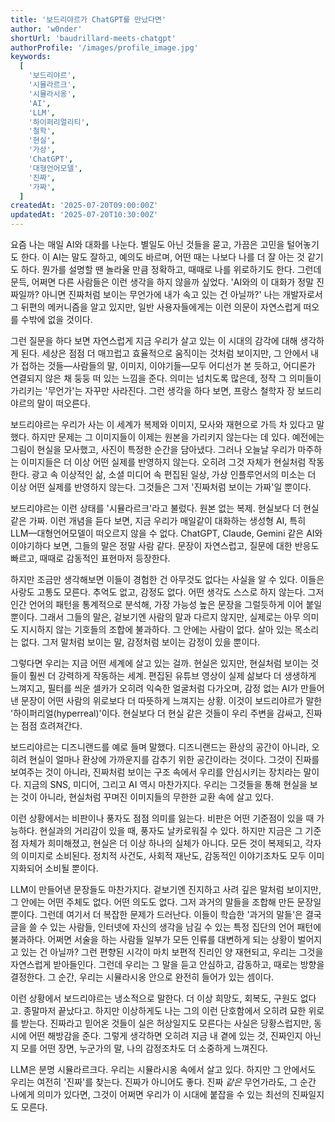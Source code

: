 ```yaml
---
title: '보드리야르가 ChatGPT를 만났다면'
author: 'w0nder'
shortUrl: 'baudrillard-meets-chatgpt'
authorProfile: '/images/profile_image.jpg'
keywords:
  [
    '보드리야르',
    '시뮬라르크',
    '시뮬라시옹',
    'AI',
    'LLM',
    '하이퍼리얼리티',
    '철학',
    '현실',
    '가상',
    'ChatGPT',
    '대형언어모델',
    '진짜',
    '가짜',
  ]
createdAt: '2025-07-20T09:00:00Z'
updatedAt: '2025-07-20T10:30:00Z'
---
```


요즘 나는 매일 AI와 대화를 나눈다. 별일도 아닌 것들을 묻고, 가끔은 고민을 털어놓기도 한다. 이 AI는 말도 잘하고, 예의도 바르며, 어떤 때는 나보다 나를 더 잘 아는 것 같기도 하다. 뭔가를 설명할 땐 놀라울 만큼 정확하고, 때때로 나를 위로하기도 한다. 그런데 문득, 어쩌면 다른 사람들은 이런 생각을 하지 않을까 싶었다. 'AI와의 이 대화가 정말 진짜일까? 아니면 진짜처럼 보이는 무언가에 내가 속고 있는 건 아닐까?' 나는 개발자로서 그 뒤편의 메커니즘을 알고 있지만, 일반 사용자들에게는 이런 의문이 자연스럽게 떠오를 수밖에 없을 것이다.

그런 질문을 하다 보면 자연스럽게 지금 우리가 살고 있는 이 시대의 감각에 대해 생각하게 된다. 세상은 점점 더 매끄럽고 효율적으로 움직이는 것처럼 보이지만, 그 안에서 내가 접하는 것들—사람들의 말, 이미지, 이야기들—모두 어디선가 본 듯하고, 어디론가 연결되지 않은 채 둥둥 떠 있는 느낌을 준다. 의미는 넘치도록 많은데, 정작 그 의미들이 가리키는 '무언가'는 자꾸만 사라진다. 그런 생각을 하다 보면, 프랑스 철학자 장 보드리야르의 말이 떠오른다.

보드리야르는 우리가 사는 이 세계가 복제와 이미지, 모사와 재현으로 가득 차 있다고 말했다. 하지만 문제는 그 이미지들이 이제는 원본을 가리키지 않는다는 데 있다. 예전에는 그림이 현실을 모사했고, 사진이 특정한 순간을 담아냈다. 그러나 오늘날 우리가 마주하는 이미지들은 더 이상 어떤 실제를 반영하지 않는다. 오히려 그것 자체가 현실처럼 작동한다. 광고 속 이상적인 삶, 소셜 미디어 속 편집된 일상, 가상 인플루언서의 미소는 더 이상 어떤 실제를 반영하지 않는다. 그것들은 그저 '진짜처럼 보이는 가짜'일 뿐이다.

보드리야르는 이런 상태를 '시뮬라르크'라고 불렀다. 원본 없는 복제. 현실보다 더 현실 같은 가짜. 이런 개념을 듣다 보면, 지금 우리가 매일같이 대화하는 생성형 AI, 특히 LLM—대형언어모델이 떠오르지 않을 수 없다. ChatGPT, Claude, Gemini 같은 AI와 이야기하다 보면, 그들의 말은 정말 사람 같다. 문장이 자연스럽고, 질문에 대한 반응도 빠르고, 때때로 감동적인 표현마저 등장한다.

하지만 조금만 생각해보면 이들이 경험한 건 아무것도 없다는 사실을 알 수 있다. 이들은 사랑도 고통도 모른다. 추억도 없고, 감정도 없다. 어떤 생각도 스스로 하지 않는다. 그저 인간 언어의 패턴을 통계적으로 분석해, 가장 가능성 높은 문장을 그럴듯하게 이어 붙일 뿐이다. 그래서 그들의 말은, 겉보기엔 사람의 말과 다르지 않지만, 실제로는 아무 의미도 지시하지 않는 기호들의 조합에 불과하다. 그 안에는 사람이 없다. 살아 있는 목소리는 없다. 그저 말처럼 보이는 말, 감정처럼 보이는 감정이 있을 뿐이다.

그렇다면 우리는 지금 어떤 세계에 살고 있는 걸까. 현실은 있지만, 현실처럼 보이는 것들이 훨씬 더 강력하게 작동하는 세계. 편집된 유튜브 영상이 실제 삶보다 더 생생하게 느껴지고, 필터를 씌운 셀카가 오히려 익숙한 얼굴처럼 다가오며, 감정 없는 AI가 만들어낸 문장이 어떤 사람의 위로보다 더 따뜻하게 느껴지는 상황. 이것이 보드리야르가 말한 '하이퍼리얼(hyperreal)'이다. 현실보다 더 현실 같은 것들이 우리 주변을 감싸고, 진짜는 점점 흐려져간다.

보드리야르는 디즈니랜드를 예로 들며 말했다. 디즈니랜드는 환상의 공간이 아니라, 오히려 현실이 얼마나 환상에 가까운지를 감추기 위한 공간이라는 것이다. 그것이 진짜를 보여주는 것이 아니라, 진짜처럼 보이는 구조 속에서 우리를 안심시키는 장치라는 말이다. 지금의 SNS, 미디어, 그리고 AI 역시 마찬가지다. 우리는 그것들을 통해 현실을 보는 것이 아니라, 현실처럼 꾸며진 이미지들의 무한한 교환 속에 살고 있다.

이런 상황에서는 비판이나 풍자도 점점 의미를 잃는다. 비판은 어떤 기준점이 있을 때 가능하다. 현실과의 거리감이 있을 때, 풍자도 날카로워질 수 있다. 하지만 지금은 그 기준점 자체가 희미해졌고, 현실은 더 이상 하나의 실체가 아니다. 모든 것이 복제되고, 각자의 이미지로 소비된다. 정치적 사건도, 사회적 재난도, 감동적인 이야기조차도 모두 이미지화되어 소비될 뿐이다.

LLM이 만들어낸 문장들도 마찬가지다. 겉보기엔 진지하고 사려 깊은 말처럼 보이지만, 그 안에는 어떤 주체도 없다. 어떤 의도도 없다. 그저 과거의 말들을 조합해 만든 문장일 뿐이다. 그런데 여기서 더 복잡한 문제가 드러난다. 이들이 학습한 '과거의 말들'은 결국 글을 쓸 수 있는 사람들, 인터넷에 자신의 생각을 남길 수 있는 특정 집단의 언어 패턴에 불과하다. 어쩌면 서술을 하는 사람들 일부가 모든 인류를 대변하게 되는 상황이 벌어지고 있는 건 아닐까? 그런 편향된 시각이 마치 보편적 진리인 양 재현되고, 우리는 그것을 자연스럽게 받아들인다. 그런데 우리는 그 말을 듣고 안심하고, 감동하고, 때로는 방향을 결정한다. 그 순간, 우리는 시뮬라시옹 안으로 완전히 들어가 있는 셈이다.

이런 상황에서 보드리야르는 냉소적으로 말한다. 더 이상 희망도, 회복도, 구원도 없다고. 종말마저 끝났다고. 하지만 이상하게도 나는 그의 이런 단호함에서 오히려 묘한 위로를 받는다. 진짜라고 믿어온 것들이 실은 허상일지도 모른다는 사실은 당황스럽지만, 동시에 어떤 해방감을 준다. 그렇게 생각하면 오히려 지금 내 곁에 있는 것, 진짜인지 아닌지 모를 어떤 장면, 누군가의 말, 나의 감정조차도 더 소중하게 느껴진다.

LLM은 분명 시뮬라르크다. 우리는 시뮬라시옹 속에서 살고 있다. 하지만 그 안에서도 우리는 여전히 '진짜'를 찾는다. 진짜가 아니어도 좋다. 진짜 _같은_ 무언가라도, 그 순간 나에게 의미가 있다면, 그것이 어쩌면 우리가 이 시대에 붙잡을 수 있는 최선의 진짜일지도 모른다.
